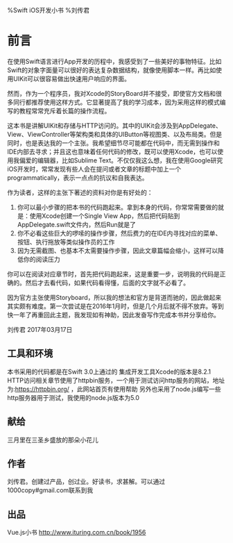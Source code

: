 %Swift iOS开发小书
%刘传君

# 前言

在使用Swift语言进行App开发的历程中，我感受到了一些美好的事物特征。比如Swift的对象字面量可以很好的表达复杂数据结构，就像使用脚本一样。再比如使用UIKit可以很容易做出快速用户响应的界面。

然而，作为一个程序员，我对Xcode的StoryBoard并不接受，即使官方文档和很多同行都推荐使用这样方式。它显著提高了我的学习成本，因为采用这样的模式编写的教程常常充斥着长篇的操作流程。

这本书是讲解UIKit和存储与HTTP访问的。其中的UIKit会涉及到AppDelegate、View、ViewController等架构类和具体的UIButton等视图类、以及布局类。但是同时，也是表达我的一个主张。我希望细节尽可能都在代码中，而无需到操作和IDE内部去寻求；并且这也意味着任何代码的修改，既可以使用Xcode，也可以使用我偏爱的编辑器，比如Sublime Text。不仅仅我这么想，我在使用Google研究iOS开发时，常常发现有些人会在提问或者文章的标题中加上一个programmatically，表示一点点的抗议和自我表达。

作为读者，这样的主张下著述的资料对你是有好处的：

1. 你可以最小步骤的把本书的代码跑起来。拿到本身的代码，你常常需要做的就是：使用Xcode创建一个Single View App，然后把代码贴到AppDelegate.swift文件内，然后Run就是了
2. 你不必看这些巨大的啰嗦的操作步骤，然后费力的在IDE内寻找对应的菜单、按钮、执行拖放等类似操作员的工作
3. 因为无需截图、也基本不太需要操作步骤，因此文章篇幅会缩小，这样可以降低你的阅读压力

你可以在阅读对应章节时，首先把代码跑起来，这是重要一步，说明我的代码是正确的。然后才去看代码，如果代码看得懂，后面的文字就不必看了。

因为官方主张使用Storyboard，所以我的想法和官方是背道而驰的，因此做起来其实颇有难度。第一次尝试是在2016年1月时，但是几个月后就不得不放弃。等到快一年了再重回此主题，我发现如有神助，因此发奋写作完成本书并分享给你。



刘传君 
2017年03月17日 

## 工具和环境

本书采用的代码都是在Swift 3.0上通过的
集成开发工具Xcode的版本是8.2.1
HTTP访问相关章节使用了httpbin服务，一个用于测试访问http服务的网站，地址为:https://httpbin.org/ ，此网站首页有使用帮助
另外也采用了node.js编写一些http服务器用于测试，我使用的node.js版本为5.0 

## 献给

三月里在三圣乡盛放的那朵小花儿

## 作者

刘传君。创建过产品，创过业。好读书，求甚解。可以通过1000copy#gmail.com联系到我

## 出品

Vue.js小书 http://www.ituring.com.cn/book/1956
